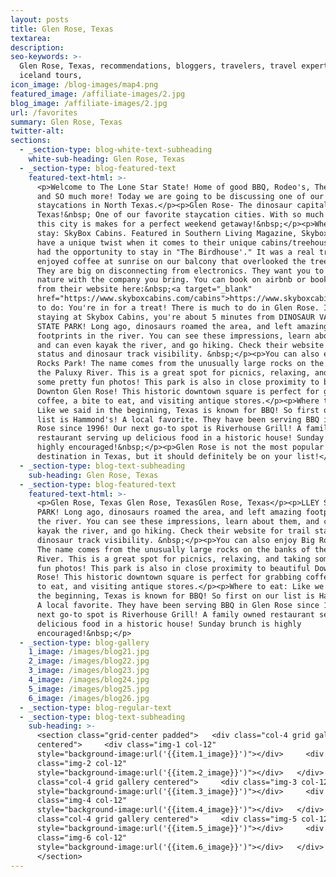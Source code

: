 ```yaml
---
layout: posts
title: Glen Rose, Texas
textarea:
description:
seo-keywords: >-
  Glen Rose, Texas, recommendations, bloggers, travelers, travel experts,
  iceland tours,
icon_image: /blog-images/map4.png
featured_image: /affiliate-images/2.jpg
blog_image: /affiliate-images/2.jpg
url: /favorites
summary: Glen Rose, Texas
twitter-alt:
sections:
  - _section-type: blog-white-text-subheading
    white-sub-heading: Glen Rose, Texas
  - _section-type: blog-featured-text
    featured-text-html: >-
      <p>Welcome to The Lone Star State! Home of good BBQ, Rodeo's, The Alamo,
      and SO much more! Today we are going to be discussing one of our favorite
      staycations in North Texas.</p><p>Glen Rose- The dinosaur capital of
      Texas!&nbsp; One of our favorite staycation cities. With so much to offer,
      this city is makes for a perfect weekend getaway!&nbsp;</p><p>Where to
      stay: SkyBox Cabins. Featured in Southern Living Magazine, Skybox Cabins
      have a unique twist when it comes to their unique cabins/treehouses. We
      had the opportunity to stay in "The Birdhouse'." It was a real treat! We
      enjoyed coffee at sunrise on our balcony that overlooked the treetops!
      They are big on disconnecting from electronics. They want you to enjoy
      nature with the company you bring. You can book on airbnb or book directly
      from their website here:&nbsp;<a target="_blank"
      href="https://www.skyboxcabins.com/cabins">https://www.skyboxcabins.com/cabins</a></p><p>What
      to do: You're in for a treat! There is much to do in Glen Rose. If you're
      staying at Skybox Cabins, you're about 5 minutes from DINOSAUR VALLEY
      STATE PARK! Long ago, dinosaurs roamed the area, and left amazing
      footprints in the river. You can see these impressions, learn about them,
      and can even kayak the river, and go hiking. Check their website for trail
      status and dinosaur track visibility. &nbsp;</p><p>You can also enjoy Big
      Rocks Park! The name comes from the unusually large rocks on the banks of
      the Paluxy River. This is a great spot for picnics, relaxing, and taking
      some pretty fun photos! This park is also in close proximity to beautiful
      Downton Glen Rose! This historic downtown square is perfect for grabbing
      coffee, a bite to eat, and visiting antique stores.</p><p>Where to eat:
      Like we said in the beginning, Texas is known for BBQ! So first on our
      list is Hammond's! A local favorite. They have been serving BBQ in Glen
      Rose since 1996! Our next go-to spot is Riverhouse Grill! A family owned
      restaurant serving up delicious food in a historic house! Sunday brunch is
      highly encouraged!&nbsp;</p><p>Glen Rose is not the most popular
      destination in Texas, but it should definitely be on your list!</p>
  - _section-type: blog-text-subheading
    sub-heading: Glen Rose, Texas
  - _section-type: blog-featured-text
    featured-text-html: >-
      <p>Glen Rose, Texas Glen Rose, TexasGlen Rose, Texas</p><p>LLEY STATE
      PARK! Long ago, dinosaurs roamed the area, and left amazing footprints in
      the river. You can see these impressions, learn about them, and can even
      kayak the river, and go hiking. Check their website for trail status and
      dinosaur track visibility. &nbsp;</p><p>You can also enjoy Big Rocks Park!
      The name comes from the unusually large rocks on the banks of the Paluxy
      River. This is a great spot for picnics, relaxing, and taking some pretty
      fun photos! This park is also in close proximity to beautiful Downton Glen
      Rose! This historic downtown square is perfect for grabbing coffee, a bite
      to eat, and visiting antique stores.</p><p>Where to eat: Like we said in
      the beginning, Texas is known for BBQ! So first on our list is Hammond's!
      A local favorite. They have been serving BBQ in Glen Rose since 1996! Our
      next go-to spot is Riverhouse Grill! A family owned restaurant serving up
      delicious food in a historic house! Sunday brunch is highly
      encouraged!&nbsp;</p>
  - _section-type: blog-gallery
    1_image: /images/blog21.jpg
    2_image: /images/blog22.jpg
    3_image: /images/blog23.jpg
    4_image: /images/blog24.jpg
    5_image: /images/blog25.jpg
    6_image: /images/blog26.jpg
  - _section-type: blog-regular-text
  - _section-type: blog-text-subheading
    sub-heading: >-
      <section class="grid-center padded">   <div class="col-4 grid gallery
      centered">     <div class="img-1 col-12"
      style="background-image:url('{{item.1_image}}')"></div>     <div
      class="img-2 col-12"
      style="background-image:url('{{item.2_image}}')"></div>   </div>   <div
      class="col-4 grid gallery centered">     <div class="img-3 col-12"
      style="background-image:url('{{item.3_image}}')"></div>     <div
      class="img-4 col-12"
      style="background-image:url('{{item.4_image}}')"></div>   </div>   <div
      class="col-4 grid gallery centered">     <div class="img-5 col-12"
      style="background-image:url('{{item.5_image}}')"></div>     <div
      class="img-6 col-12"
      style="background-image:url('{{item.6_image}}')"></div>   </div>
      </section>
---
```

